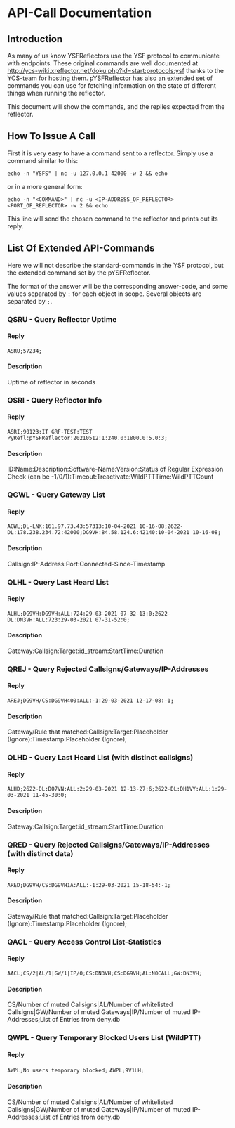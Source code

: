 # API-Call Documentation
## Introduction
As many of us know YSFReflectors use the YSF protocol to communicate with endpoints. These original commands are well 
documented at http://ycs-wiki.xreflector.net/doku.php?id=start:protocols:ysf  thanks to the YCS-team for hosting them.
pYSFReflector has also an extended set of commands you can use for fetching information on the state of different things 
when running the reflector.

This document will show the commands, and the replies expected from the reflector.

## How To Issue A Call
First it is very easy to have a command sent to a reflector. Simply use a command similar to this:

`echo -n "YSFS" | nc -u 127.0.0.1 42000 -w 2 && echo`

or in a more general form:

`echo -n "<COMMAND>" | nc -u <IP-ADDRESS_OF_REFLECTOR> <PORT_OF_REFLECTOR> -w 2 && echo`

This line will send the chosen command to the reflector and prints out its reply.

## List Of Extended API-Commands
Here we will not describe the standard-commands in the YSF protocol, but the extended command set by the pYSFReflector.

The format of the answer will be the corresponding answer-code, and some values separated by `:` for each object in scope. 
Several objects are separated by `;`.

### QSRU - Query Reflector Uptime
#### Reply
`ASRU;57234;`

#### Description
Uptime of reflector in seconds

### QSRI - Query Reflector Info
#### Reply
`ASRI;90123:IT GRF-TEST:TEST PyRefl:pYSFReflector:20210512:1:240.0:1800.0:5.0:3;`

#### Description
ID:Name:Description:Software-Name:Version:Status of Regular Expression Check (can be -1/0/1):Timeout:Treactivate:WildPTTTime:WildPTTCount

### QGWL - Query Gateway List
#### Reply
`AGWL;DL-LNK:161.97.73.43:57313:10-04-2021 10-16-08;2622-DL:178.238.234.72:42000;DG9VH:84.58.124.6:42140:10-04-2021 10-16-08;`

#### Description
Callsign:IP-Address:Port:Connected-Since-Timestamp

### QLHL - Query Last Heard List
#### Reply
`ALHL;DG9VH:DG9VH:ALL:724:29-03-2021 07-32-13:0;2622-DL:DN3VH:ALL:723:29-03-2021 07-31-52:0;`

#### Description
Gateway:Callsign:Target:id_stream:StartTime:Duration

### QREJ - Query Rejected Callsigns/Gateways/IP-Addresses
#### Reply
`AREJ;DG9VH/CS:DG9VH400:ALL:-1:29-03-2021 12-17-08:-1;`

#### Description
Gateway/Rule that matched:Callsign:Target:Placeholder (Ignore):Timestamp:Placeholder (Ignore);

### QLHD - Query Last Heard List (with distinct callsigns)
#### Reply
`ALHD;2622-DL:DO7VN:ALL:2:29-03-2021 12-13-27:6;2622-DL:DH1VY:ALL:1:29-03-2021 11-45-30:0;`

#### Description
Gateway:Callsign:Target:id_stream:StartTime:Duration

### QRED - Query Rejected Callsigns/Gateways/IP-Addresses (with distinct data)
#### Reply
`ARED;DG9VH/CS:DG9VH1A:ALL:-1:29-03-2021 15-18-54:-1;`

#### Description
Gateway/Rule that matched:Callsign:Target:Placeholder (Ignore):Timestamp:Placeholder (Ignore);

### QACL - Query Access Control List-Statistics
#### Reply
`AACL;CS/2|AL/1|GW/1|IP/0;CS:DN3VH;CS:DG9VH;AL:N0CALL;GW:DN3VH;`

#### Description
CS/Number of muted Callsigns|AL/Number of whitelisted Callsigns|GW/Number of muted Gateways|IP/Number of muted IP-Addresses;List of Entries from deny.db

### QWPL - Query Temporary Blocked Users List (WildPTT)
#### Reply
`AWPL;No users temporary blocked;`
`AWPL;9V1LH;`

#### Description
CS/Number of muted Callsigns|AL/Number of whitelisted Callsigns|GW/Number of muted Gateways|IP/Number of muted IP-Addresses;List of Entries from deny.db

